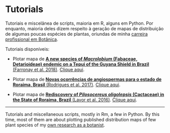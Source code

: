 Tutorials
================

Tutoriais e miscelânea de scripts, maioria em R, alguns em Python. Por
enquanto, maioria deles dizem respeito à geração de mapas de
distribuição de algumas poucas espécies de plantas, oriundas de minha
[carreira profissional em Botânica](https://github.com/ricoperdiz/CV).

Tutoriais disponíveis:

  - Plotar mapa de [**A new species of *Macrolobium* (Fabaceae,
    Detarioideae) endemic on a Tepui of the Guyana Shield in Brazil**
    (Farronay et
    al. 2018)](https://www.researchgate.net/publication/326475093_A_new_species_of_Macrolobium_Fabaceae_Detarioideae_endemic_on_a_Tepui_of_the_Guyana_Shield_in_Brazil).
    [Clique
    aqui](https://nbviewer.jupyter.org/github/ricoperdiz/Tutorials/blob/master/R_map_2018_Farronayetal/Farronayetal_2018_Tutorial_DistributionMap.ipynb).

  - Plotar mapa de [**Novas ocorrências de angiospermas para o estado de
    Roraima, Brasil** (Rodrigues et
    al. 2017)](https://www.researchgate.net/publication/317671892_Novas_ocorrencias_de_angiospermas_para_o_estado_de_Roraima_Brasil).
    [Clique
    aqui](https://github.com/ricoperdiz/Tutorials/blob/master/R_map_2017_Rodriguesetal/Rodriguesetal_2017_Tutorial_DistributionMap.md).

  - Plotar mapa de [**Rediscovery of *Pilosocereus oligolepsis*
    (Cactaceae) in the State of Roraima, Brazil** (Lavor et
    al. 2016)](https://www.researchgate.net/publication/304000968_Rediscovery_of_Pilosocereus_oligolepsis_Cactaceae_in_the_State_of_Roraima_Brazil).
    [Clique
    aqui](https://nbviewer.jupyter.org/github/ricoperdiz/Tutorials/blob/master/R_map_2016_Lavoretal/Lavoretal_2016_Tutorial_DistributionMap.ipynb).

-----

Tutorials and miscellaneous scripts, mostly in Rm, a few in Python. By
this time, most of them are about plotting published distribution maps
of few plant species of my [own research as a
botanist](https://github.com/ricoperdiz/CV).
